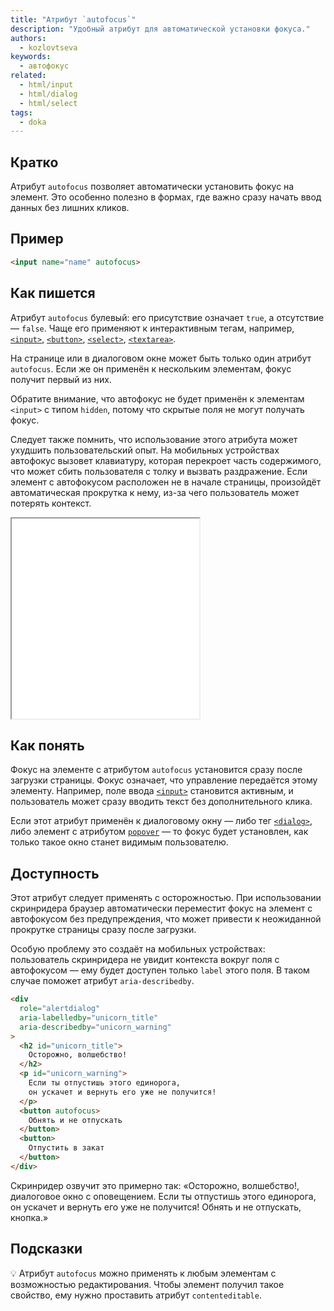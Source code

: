 ```yaml
---
title: "Атрибут `autofocus`"
description: "Удобный атрибут для автоматической установки фокуса."
authors:
  - kozlovtseva
keywords:
  - автофокус
related:
  - html/input
  - html/dialog
  - html/select
tags:
  - doka
---
```


## Кратко

Атрибут `autofocus` позволяет автоматически установить фокус на элемент. Это особенно полезно в формах, где важно сразу начать ввод данных без лишних кликов.

## Пример

```html
<input name="name" autofocus>
```

## Как пишется

Атрибут `autofocus` булевый: его присутствие означает `true`, а отсутствие — `false`. Чаще его применяют к интерактивным тегам, например, [`<input>`](/html/input/), [`<button>`](/html/button/), [`<select>`](/html/select/), [`<textarea>`](/html/textarea/).

На странице или в диалоговом окне может быть только один атрибут `autofocus`. Если же он применён к нескольким элементам, фокус получит первый из них.

Обратите внимание, что автофокус не будет применён к элементам `<input>` с типом `hidden`, потому что скрытые поля не могут получать фокус.

Следует также помнить, что использование этого атрибута может ухудшить пользовательский опыт. На мобильных устройствах автофокус вызовет клавиатуру, которая перекроет часть содержимого, что может сбить пользователя с толку и вызвать раздражение. Если элемент с автофокусом расположен не в начале страницы, произойдёт автоматическая прокрутка к нему, из-за чего пользователь может потерять контекст.

<iframe title="Атрибут autofocus" src="demos/" height="320"></iframe>

## Как понять

Фокус на элементе с атрибутом `autofocus` установится сразу после загрузки страницы. Фокус означает, что управление передаётся этому элементу. Например, поле ввода [`<input>`](/html/input/) становится активным, и пользователь может сразу вводить текст без дополнительного клика.

Если этот атрибут применён к диалоговому окну — либо тег [`<dialog>`](/html/dialog/), либо элемент с атрибутом [`popover`](/html/popover/) — то фокус будет установлен, как только такое окно станет видимым пользователю.

## Доступность

Этот атрибут следует применять с осторожностью. При использовании скринридера браузер автоматически переместит фокус на элемент с автофокусом без предупреждения, что может привести к неожиданной прокрутке страницы сразу после загрузки.

Особую проблему это создаёт на мобильных устройствах: пользователь скринридера не увидит контекста вокруг поля с автофокусом — ему будет доступен только `label` этого поля. В таком случае поможет атрибут `aria-describedby`.

```html
<div
  role="alertdialog"
  aria-labelledby="unicorn_title"
  aria-describedby="unicorn_warning"
>
  <h2 id="unicorn_title">
    Осторожно, волшебство!
  </h2>
  <p id="unicorn_warning">
    Если ты отпустишь этого единорога,
    он ускачет и вернуть его уже не получится!
  </p>
  <button autofocus>
    Обнять и не отпускать
  </button>
  <button>
    Отпустить в закат
  </button>
</div>
```

Скринридер озвучит это примерно так: «Осторожно, волшебство!, диалоговое окно с оповещением. Если ты отпустишь этого единорога, он ускачет и вернуть его уже не получится! Обнять и не отпускать, кнопка.»

## Подсказки

💡 Атрибут `autofocus` можно применять к любым элементам с возможностью редактирования. Чтобы элемент получил такое свойство, ему нужно проставить атрибут `contenteditable`.
